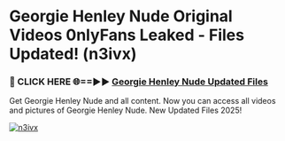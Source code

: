 # Georgie Henley Nude Original Videos 0nlyFans Leaked - Files Updated! (n3ivx)

<h3>🔴 CLICK HERE 🌐==►► <a href="https://tinyurl.com/yrmya6cz" rel="nofollow">Georgie Henley Nude Updated Files</a></h3>

Get Georgie Henley Nude and all content. Now you can access all videos and pictures of Georgie Henley Nude. New Updated Files 2025!

[![n3ivx](https://i.imgur.com/FMdXYCs.gif)](https://tinyurl.com/yrmya6cz)
